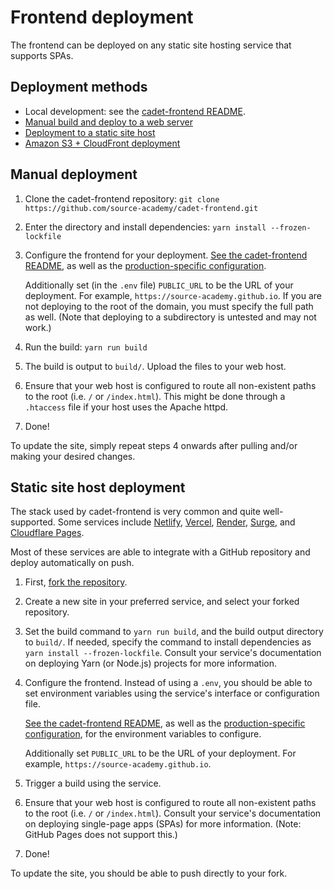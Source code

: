 # Frontend deployment

The frontend can be deployed on any static site hosting service that supports SPAs.

## Deployment methods

- Local development: see the [cadet-frontend README](https://github.com/source-academy/cadet-frontend#installation-of-course-edition).
- [Manual build and deploy to a web server](#manual-deployment)
- [Deployment to a static site host](#static-site-host-deployment)
- [Amazon S3 + CloudFront deployment](aws.md)

## Manual deployment

1. Clone the cadet-frontend repository: `git clone https://github.com/source-academy/cadet-frontend.git`

2. Enter the directory and install dependencies: `yarn install --frozen-lockfile`

3. Configure the frontend for your deployment. [See the cadet-frontend
   README](https://github.com/source-academy/cadet-frontend#setting-up-your-environment), as well as the
   [production-specific configuration](https://github.com/source-academy/cadet-frontend#build-and-deployment).

   Additionally set (in the `.env` file) `PUBLIC_URL` to be the URL of your deployment. For example,
   `https://source-academy.github.io`. If you are not deploying to the root of the domain, you must specify the full
   path as well. (Note that deploying to a subdirectory is untested and may not work.)

4. Run the build: `yarn run build`

5. The build is output to `build/`. Upload the files to your web host.

6. Ensure that your web host is configured to route all non-existent paths to the root (i.e. `/` or `/index.html`). This
   might be done through a `.htaccess` file if your host uses the Apache httpd.

7. Done!

To update the site, simply repeat steps 4 onwards after pulling and/or making your desired changes.

## Static site host deployment

The stack used by cadet-frontend is very common and quite well-supported. Some services include
[Netlify](https://www.netlify.com/), [Vercel](https://vercel.com/), [Render](https://render.com/),
[Surge](https://surge.sh/), and [Cloudflare Pages](https://pages.cloudflare.com/).

Most of these services are able to integrate with a GitHub repository and deploy automatically on push.

1. First, [fork the repository](https://github.com/source-academy/cadet-frontend).

2. Create a new site in your preferred service, and select your forked repository.

3. Set the build command to `yarn run build`, and the build output directory to `build/`. If needed, specify the command
   to install dependencies as `yarn install --frozen-lockfile`. Consult your service's documentation on deploying Yarn
   (or Node.js) projects for more information.

4. Configure the frontend. Instead of using a `.env`, you should be able to set environment variables using the
   service's interface or configuration file.

   [See the cadet-frontend README](https://github.com/source-academy/cadet-frontend#setting-up-your-environment), as
   well as the [production-specific
   configuration](https://github.com/source-academy/cadet-frontend#build-and-deployment), for the environment variables
   to configure.

   Additionally set `PUBLIC_URL` to be the URL of your deployment. For example, `https://source-academy.github.io`.

5. Trigger a build using the service.

7. Ensure that your web host is configured to route all non-existent paths to the root (i.e. `/` or `/index.html`).
   Consult your service's documentation on deploying single-page apps (SPAs) for more information. (Note: GitHub Pages
   does not support this.)

8. Done!

To update the site, you should be able to push directly to your fork.
